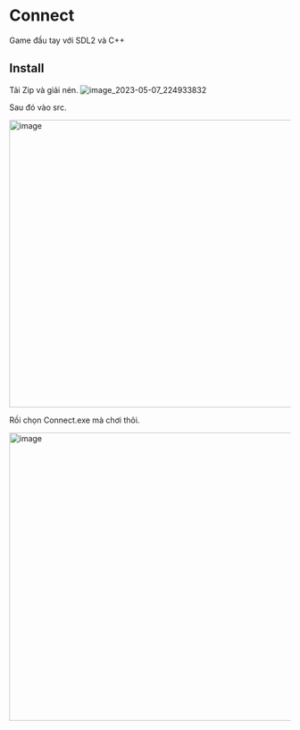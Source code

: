 # Connect
Game đầu tay với SDL2 và C++

## Install

Tải Zip và giải nén.
![image_2023-05-07_224933832](https://user-images.githubusercontent.com/118033146/236688159-3f9543a5-adc0-4121-8747-03b992416a63.png)

Sau đó vào src.

<img width="515" alt="image" src="https://user-images.githubusercontent.com/118033146/236688268-dbc13678-e721-40eb-a43d-c519a0776e03.png">

Rồi chọn Connect.exe mà chơi thôi.

<img width="516" alt="image" src="https://user-images.githubusercontent.com/118033146/236688305-91ccffe4-3297-45e8-9d48-6c18c4aa3e3f.png">
